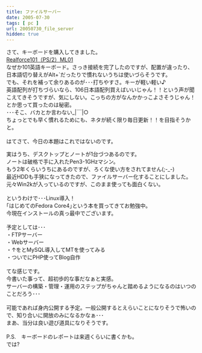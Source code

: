 ```yaml
---
title: ファイルサーバー
date: 2005-07-30
tags: [ pc ]
url: 20050730_file_server
hidden: true
---
```

さて、キーボードを購入してきました。<br />
<a href="http://www.topre.co.jp/products/comp/key_list.html">Realforce101（PS/2）ML01</a><br />
なぜか101英語キーボード。さっき接続を完了したのですが、配置が違ったり、日本語切り替えがAlt+`だったりで慣れないうちは使いづらそうです。<br />
でも、それを補って余りあるのが･･･打ちやすさ。キーが軽い軽い♪<br />
英語配列が打ちづらいなら、106日本語配列買えばいいじゃん！！という声が聞こえてきそうですが、気にしない。こっちの方がなんかかっこよさそうじゃん！とか思って買ったのは秘密。<br />
･･･そこ、バカとか言わない_|￣|○<br />
ちょっとでも早く慣れるためにも、ネタが続く限り毎日更新！！を目指そうかと。<br />
<br />
はてさて、今日の本題はこれではないのです。<a></a>
<!--more-->
実はうち、デスクトップとノートが1台づつあるのです。<br />
ノートは破格で手に入れたPen3-1GHzマシン。<br />
もう2年くらいうちにあるのですが、ろくな使い方をされてません(;-_-)<br />
最近HDDも手狭になってきたので、ファイルサーバー化することにしました。<br />
元々Win2kが入っているのですが、このまま使っても面白くない。<br />
<br />
というわけで･･･Linux導入！<br />
｢はじめてのFedora Core4｣という本を買ってきてお勉強中。<br />
今現在インストールの真っ最中でございます。<br />
<br />
予定としては･･･<br />
・FTPサーバー<br />
・Webサーバー<br />
・↑をとMySQL導入してMTを使ってみる<br />
・ついでにPHP使ってBlog自作<br />
<br />
てな感じです。<br />
今書いた事って、超初歩的な事だなぁと実感。<br />
サーバーの構築・管理・運用のステップがちゃんと踏めるようになるのはいつのことだろう･･･<br />
<br />
可能であれば身内公開する予定。一般公開するとえらいことになりそうで怖いので、知り合いに開放のみになるかなぁ･･･<br />
まあ、当分は良い遊び道具になりそうです。<br />
<br />
P.S.　キーボードのレポートは来週くらいに書くかも。<br />
では?

